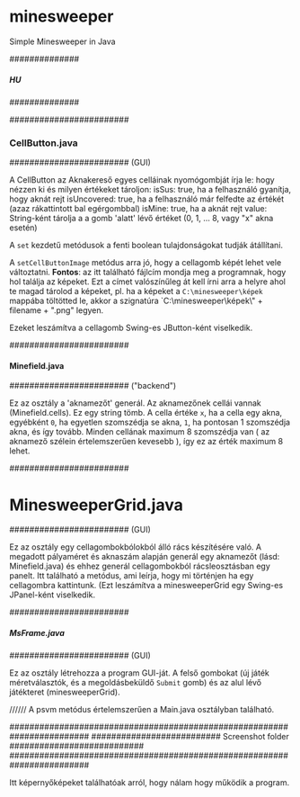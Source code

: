 # minesweeper
Simple Minesweeper in Java

##############
##### HU #####
##############

########################
### CellButton.java ####
########################
(GUI)

A CellButton az Aknakereső egyes celláinak nyomógombját írja le: hogy nézzen ki és milyen értékeket tároljon:
isSus: true, ha a felhasználó gyanítja, hogy aknát rejt
isUncovered: true, ha a felhasználó már felfedte az értékét (azaz rákattintott bal    egérgombbal)
isMine: true, ha a aknát rejt
value: String-ként tárolja a a gomb 'alatt' lévő értéket (0, 1, ... 8, vagy "x" akna esetén)

A `set` kezdetű metódusok a fenti boolean tulajdonságokat tudják átállítani.

A `setCellButtonImage` metódus arra jó, hogy a cellagomb képét lehet vele változtatni.
**Fontos**: az itt található fájlcím mondja meg a programnak, hogy hol találja az képeket.
Ezt a címet valószínűleg át kell írni arra a helyre ahol te magad tárolod a képeket, pl.
ha a képeket a `C:\minesweeper\képek` mappába töltötted le, akkor a szignatúra `C:\\minesweeper\\képek\\" + filename + ".png" legyen.

Ezeket leszámítva a cellagomb Swing-es JButton-ként viselkedik.

########################
#### Minefield.java ####
########################
("backend")

Ez az osztály a 'aknamezőt' generál. Az aknamezőnek cellái vannak (Minefield.cells). Ez egy string tömb. A cella értéke `x`, ha a cella egy akna, egyébként `0`, ha egyetlen szomszédja se akna, `1`, ha pontosan 1 szomszédja akna, és így tovább. Minden cellának maximum 8 szomszédja van ( az aknamező szélein értelemszerűen kevesebb ), így ez az érték maximum 8 lehet.

########################
# MinesweeperGrid.java #
########################
(GUI)

Ez az osztály egy cellagombokbólokból álló rács készítésére való. A megadott pályaméret és aknaszám alapján generál egy aknamezőt (lásd: Minefield.java) és ehhez generál cellagombokból rácsleosztásban egy panelt.
Itt található a metódus, ami leírja, hogy mi történjen ha egy cellagombra kattintunk.
(Ezt leszámítva a minesweeperGrid egy Swing-es JPanel-ként viselkedik.

########################
##### MsFrame.java #####
########################
(GUI)


Ez az osztály létrehozza a program GUI-ját. A felső gombokat (új játék méretválasztók, és a megoldásbeküldő `Submit` gomb) és az alul lévő játékteret (minesweeperGrid).

//////
A psvm metódus értelemszerűen a Main.java osztályban található.


########################################################################
########################## Screenshot folder ###########################
########################################################################

Itt képernyőképeket találhatóak arról, hogy nálam hogy működik a program.
